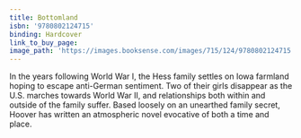 ```yaml
---
title: Bottomland
isbn: '9780802124715'
binding: Hardcover
link_to_buy_page:
image_path: 'https://images.booksense.com/images/715/124/9780802124715.jpg'
---
```



In the years following World War I, the Hess family settles on Iowa farmland hoping to escape anti-German sentiment. Two of their girls disappear as the U.S. marches towards World War II, and relationships both within and outside of the family suffer. Based loosely on an unearthed family secret, Hoover has written an atmospheric novel evocative of both a time and place.